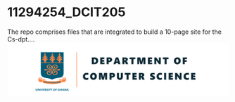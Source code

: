 # 11294254_DCIT205
The repo comprises files that are integrated to build a 10-page site for the Cs-dpt....
<img src="MEDIA/CSLOGO.jpg">